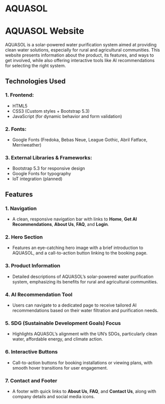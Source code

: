 # AQUASOL

# AQUASOL Website

AQUASOL is a solar-powered water purification system aimed at providing clean water solutions, especially for rural and agricultural communities. This website presents information about the product, its features, and ways to get involved, while also offering interactive tools like AI recommendations for selecting the right system.

## Technologies Used

### 1. **Frontend:**
- HTML5
- CSS3 (Custom styles + Bootstrap 5.3)
- JavaScript (for dynamic behavior and form validation)

### 2. **Fonts:**
- Google Fonts (Fredoka, Bebas Neue, League Gothic, Abril Fatface, Merriweather)

### 3. **External Libraries & Frameworks:**
- Bootstrap 5.3 for responsive design
- Google Fonts for typography
- IoT integration (planned)

 ## Features

### 1. **Navigation**
- A clean, responsive navigation bar with links to **Home**, **Get AI Recommendations**, **About Us**, **FAQ**, and **Login**.
  
### 2. **Hero Section**
- Features an eye-catching hero image with a brief introduction to AQUASOL, and a call-to-action button linking to the booking page.

### 3. **Product Information**
- Detailed descriptions of AQUASOL’s solar-powered water purification system, emphasizing its benefits for rural and agricultural communities.

### 4. **AI Recommendation Tool**
- Users can navigate to a dedicated page to receive tailored AI recommendations based on their water filtration and purification needs.

### 5. **SDG (Sustainable Development Goals) Focus**
- Highlights AQUASOL’s alignment with the UN’s SDGs, particularly clean water, affordable energy, and climate action.

### 6. **Interactive Buttons**
- Call-to-action buttons for booking installations or viewing plans, with smooth hover transitions for user engagement.

### 7. **Contact and Footer**
- A footer with quick links to **About Us**, **FAQ**, and **Contact Us**, along with company details and social media icons.
